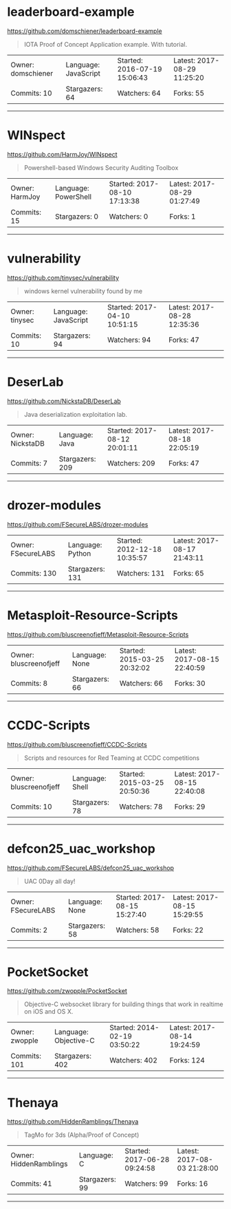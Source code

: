 # leaderboard-example

https://github.com/domschiener/leaderboard-example
<blockquote>
IOTA Proof of Concept Application example. With tutorial.
</blockquote>

<table>
<tr><td>Owner: domschiener</td>
    <td>Language: JavaScript</td>
    <td>Started: 2016-07-19 15:06:43</td>
    <td>Latest: 2017-08-29 11:25:20</td></tr>
<tr><td>Commits: 10</td>
    <td>Stargazers: 64</td>
    <td>Watchers: 64</td>
    <td>Forks: 55</td></tr>
</table>

---

# WINspect

https://github.com/HarmJoy/WINspect
<blockquote>
Powershell-based Windows Security Auditing Toolbox
</blockquote>

<table>
<tr><td>Owner: HarmJoy</td>
    <td>Language: PowerShell</td>
    <td>Started: 2017-08-10 17:13:38</td>
    <td>Latest: 2017-08-29 01:27:49</td></tr>
<tr><td>Commits: 15</td>
    <td>Stargazers: 0</td>
    <td>Watchers: 0</td>
    <td>Forks: 1</td></tr>
</table>

---

# vulnerability

https://github.com/tinysec/vulnerability
<blockquote>
windows kernel vulnerability found by me
</blockquote>

<table>
<tr><td>Owner: tinysec</td>
    <td>Language: JavaScript</td>
    <td>Started: 2017-04-10 10:51:15</td>
    <td>Latest: 2017-08-28 12:35:36</td></tr>
<tr><td>Commits: 10</td>
    <td>Stargazers: 94</td>
    <td>Watchers: 94</td>
    <td>Forks: 47</td></tr>
</table>

---

# DeserLab

https://github.com/NickstaDB/DeserLab
<blockquote>
Java deserialization exploitation lab.
</blockquote>

<table>
<tr><td>Owner: NickstaDB</td>
    <td>Language: Java</td>
    <td>Started: 2017-08-12 20:01:11</td>
    <td>Latest: 2017-08-18 22:05:19</td></tr>
<tr><td>Commits: 7</td>
    <td>Stargazers: 209</td>
    <td>Watchers: 209</td>
    <td>Forks: 47</td></tr>
</table>

---

# drozer-modules

https://github.com/FSecureLABS/drozer-modules
<blockquote>
<no description>
</blockquote>

<table>
<tr><td>Owner: FSecureLABS</td>
    <td>Language: Python</td>
    <td>Started: 2012-12-18 10:35:57</td>
    <td>Latest: 2017-08-17 21:43:11</td></tr>
<tr><td>Commits: 130</td>
    <td>Stargazers: 131</td>
    <td>Watchers: 131</td>
    <td>Forks: 65</td></tr>
</table>

---

# Metasploit-Resource-Scripts

https://github.com/bluscreenofjeff/Metasploit-Resource-Scripts
<blockquote>
<no description>
</blockquote>

<table>
<tr><td>Owner: bluscreenofjeff</td>
    <td>Language: None</td>
    <td>Started: 2015-03-25 20:32:02</td>
    <td>Latest: 2017-08-15 22:40:59</td></tr>
<tr><td>Commits: 8</td>
    <td>Stargazers: 66</td>
    <td>Watchers: 66</td>
    <td>Forks: 30</td></tr>
</table>

---

# CCDC-Scripts

https://github.com/bluscreenofjeff/CCDC-Scripts
<blockquote>
Scripts and resources for Red Teaming at CCDC competitions
</blockquote>

<table>
<tr><td>Owner: bluscreenofjeff</td>
    <td>Language: Shell</td>
    <td>Started: 2015-03-25 20:50:36</td>
    <td>Latest: 2017-08-15 22:40:08</td></tr>
<tr><td>Commits: 10</td>
    <td>Stargazers: 78</td>
    <td>Watchers: 78</td>
    <td>Forks: 29</td></tr>
</table>

---

# defcon25_uac_workshop

https://github.com/FSecureLABS/defcon25_uac_workshop
<blockquote>
UAC 0Day all day! 
</blockquote>

<table>
<tr><td>Owner: FSecureLABS</td>
    <td>Language: None</td>
    <td>Started: 2017-08-15 15:27:40</td>
    <td>Latest: 2017-08-15 15:29:55</td></tr>
<tr><td>Commits: 2</td>
    <td>Stargazers: 58</td>
    <td>Watchers: 58</td>
    <td>Forks: 22</td></tr>
</table>

---

# PocketSocket

https://github.com/zwopple/PocketSocket
<blockquote>
Objective-C websocket library for building things that work in realtime on iOS and OS X.
</blockquote>

<table>
<tr><td>Owner: zwopple</td>
    <td>Language: Objective-C</td>
    <td>Started: 2014-02-19 03:50:22</td>
    <td>Latest: 2017-08-14 19:24:59</td></tr>
<tr><td>Commits: 101</td>
    <td>Stargazers: 402</td>
    <td>Watchers: 402</td>
    <td>Forks: 124</td></tr>
</table>

---

# Thenaya

https://github.com/HiddenRamblings/Thenaya
<blockquote>
TagMo for 3ds (Alpha/Proof of Concept)
</blockquote>

<table>
<tr><td>Owner: HiddenRamblings</td>
    <td>Language: C</td>
    <td>Started: 2017-06-28 09:24:58</td>
    <td>Latest: 2017-08-03 21:28:00</td></tr>
<tr><td>Commits: 41</td>
    <td>Stargazers: 99</td>
    <td>Watchers: 99</td>
    <td>Forks: 16</td></tr>
</table>

---


